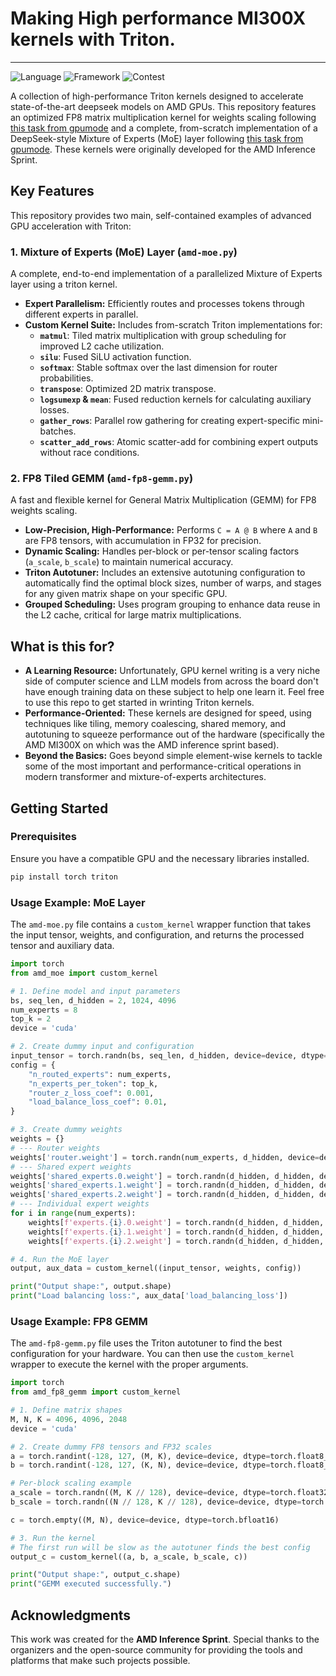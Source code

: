 # Making High performance MI300X kernels with Triton.

---

![Language](https://img.shields.io/badge/Language-Python-blue.svg)
![Framework](https://img.shields.io/badge/Framework-Triton%20%7C%20PyTorch-orange.svg)
![Contest](https://img.shields.io/badge/Origin-AMD%20Inference%20Sprint-red.svg)

A collection of high-performance Triton kernels designed to accelerate state-of-the-art deepseek models on AMD GPUs. This repository features an optimized FP8 matrix multiplication kernel for weights scaling following [this task from gpumode](https://www.gpumode.com/leaderboard/399) and a complete, from-scratch implementation of a DeepSeek-style Mixture of Experts (MoE) layer following [this task from gpumode](https://www.gpumode.com/leaderboard/430). These kernels were originally developed for the AMD Inference Sprint.

## Key Features

This repository provides two main, self-contained examples of advanced GPU acceleration with Triton:

### 1. Mixture of Experts (MoE) Layer (`amd-moe.py`)

A complete, end-to-end implementation of a parallelized Mixture of Experts layer using a triton kernel.

- **Expert Parallelism:** Efficiently routes and processes tokens through different experts in parallel.
- **Custom Kernel Suite:** Includes from-scratch Triton implementations for:
  - **`matmul`**: Tiled matrix multiplication with group scheduling for improved L2 cache utilization.
  - **`silu`**: Fused SiLU activation function.
  - **`softmax`**: Stable softmax over the last dimension for router probabilities.
  - **`transpose`**: Optimized 2D matrix transpose.
  - **`logsumexp` & `mean`**: Fused reduction kernels for calculating auxiliary losses.
  - **`gather_rows`**: Parallel row gathering for creating expert-specific mini-batches.
  - **`scatter_add_rows`**: Atomic scatter-add for combining expert outputs without race conditions.

### 2. FP8 Tiled GEMM (`amd-fp8-gemm.py`)

A fast and flexible kernel for General Matrix Multiplication (GEMM) for FP8 weights scaling.

- **Low-Precision, High-Performance:** Performs `C = A @ B` where `A` and `B` are FP8 tensors, with accumulation in FP32 for precision.
- **Dynamic Scaling:** Handles per-block or per-tensor scaling factors (`a_scale`, `b_scale`) to maintain numerical accuracy.
- **Triton Autotuner:** Includes an extensive autotuning configuration to automatically find the optimal block sizes, number of warps, and stages for any given matrix shape on your specific GPU.
- **Grouped Scheduling:** Uses program grouping to enhance data reuse in the L2 cache, critical for large matrix multiplications.

## What is this for?

- **A Learning Resource:** Unfortunately, GPU kernel writing is a very niche side of computer science and LLM models from across the board don't have enough training data on these subject to help one learn it. Feel free to use this repo to get started in wrinting Triton kernels.
- **Performance-Oriented:** These kernels are designed for speed, using techniques like tiling, memory coalescing, shared memory, and autotuning to squeeze performance out of the hardware (specifically the AMD MI300X on which was the AMD inference sprint based).
- **Beyond the Basics:** Goes beyond simple element-wise kernels to tackle some of the most important and performance-critical operations in modern transformer and mixture-of-experts architectures.

## Getting Started

### Prerequisites

Ensure you have a compatible GPU and the necessary libraries installed.

```bash
pip install torch triton
```

### Usage Example: MoE Layer

The `amd-moe.py` file contains a `custom_kernel` wrapper function that takes the input tensor, weights, and configuration, and returns the processed tensor and auxiliary data.

```python
import torch
from amd_moe import custom_kernel

# 1. Define model and input parameters
bs, seq_len, d_hidden = 2, 1024, 4096
num_experts = 8
top_k = 2
device = 'cuda'

# 2. Create dummy input and configuration
input_tensor = torch.randn(bs, seq_len, d_hidden, device=device, dtype=torch.bfloat16)
config = {
    "n_routed_experts": num_experts,
    "n_experts_per_token": top_k,
    "router_z_loss_coef": 0.001,
    "load_balance_loss_coef": 0.01,
}

# 3. Create dummy weights
weights = {}
# --- Router weights
weights['router.weight'] = torch.randn(num_experts, d_hidden, device=device, dtype=torch.bfloat16)
# --- Shared expert weights
weights['shared_experts.0.weight'] = torch.randn(d_hidden, d_hidden, device=device, dtype=torch.bfloat16)
weights['shared_experts.1.weight'] = torch.randn(d_hidden, d_hidden, device=device, dtype=torch.bfloat16)
weights['shared_experts.2.weight'] = torch.randn(d_hidden, d_hidden, device=device, dtype=torch.bfloat16)
# --- Individual expert weights
for i in range(num_experts):
    weights[f'experts.{i}.0.weight'] = torch.randn(d_hidden, d_hidden, device=device, dtype=torch.bfloat16)
    weights[f'experts.{i}.1.weight'] = torch.randn(d_hidden, d_hidden, device=device, dtype=torch.bfloat16)
    weights[f'experts.{i}.2.weight'] = torch.randn(d_hidden, d_hidden, device=device, dtype=torch.bfloat16)

# 4. Run the MoE layer
output, aux_data = custom_kernel((input_tensor, weights, config))

print("Output shape:", output.shape)
print("Load balancing loss:", aux_data['load_balancing_loss'])
```

### Usage Example: FP8 GEMM

The `amd-fp8-gemm.py` file uses the Triton autotuner to find the best configuration for your hardware.
You can then use the `custom_kernel` wrapper to execute the kernel with the proper arguments.

```python
import torch
from amd_fp8_gemm import custom_kernel

# 1. Define matrix shapes
M, N, K = 4096, 4096, 2048
device = 'cuda'

# 2. Create dummy FP8 tensors and FP32 scales
a = torch.randint(-128, 127, (M, K), device=device, dtype=torch.float8_e4m3fnuz)
b = torch.randint(-128, 127, (K, N), device=device, dtype=torch.float8_e4m3fnuz)

# Per-block scaling example
a_scale = torch.randn((M, K // 128), device=device, dtype=torch.float32)
b_scale = torch.randn((N // 128, K // 128), device=device, dtype=torch.float32)

c = torch.empty((M, N), device=device, dtype=torch.bfloat16)

# 3. Run the kernel
# The first run will be slow as the autotuner finds the best config
output_c = custom_kernel((a, b, a_scale, b_scale, c))

print("Output shape:", output_c.shape)
print("GEMM executed successfully.")
```

## Acknowledgments

This work was created for the **AMD Inference Sprint**. Special thanks to the organizers and the open-source community for providing the tools and platforms that make such projects possible.
